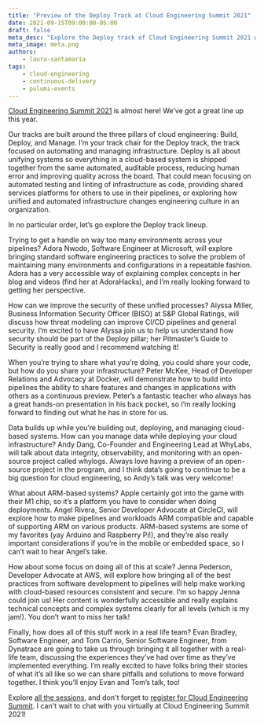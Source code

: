 ```yaml
---
title: "Preview of the Deploy Track at Cloud Engineering Summit 2021"
date: 2021-09-15T09:00:00-05:00
draft: false
meta_desc: "Explore the Deploy track of Cloud Engineering Summit 2021 with the track chair, Laura Santamaria."
meta_image: meta.png
authors:
    - laura-santamaria
tags:
    - cloud-engineering
    - continuous-delivery
    - pulumi-events
---
```


[Cloud Engineering Summit 2021](https://www.pulumi.com/cloud-engineering-summit/) is almost here! We’ve got a great line up this year.

Our tracks are built around the three pillars of cloud engineering: Build, Deploy, and Manage. I’m your track chair for the Deploy track, the track focused on automating and managing infrastructure. Deploy is all about unifying systems so everything in a cloud-based system is shipped together from the same automated, auditable process, reducing human error and improving quality across the board. That could mean focusing on automated testing and linting of infrastructure as code, providing shared services platforms for others to use in their pipelines, or exploring how unified and automated infrastructure changes engineering culture in an organization.

In no particular order, let’s go explore the Deploy track lineup.

<!--more-->

Trying to get a handle on way too many environments across your pipelines? Adora Nwodo, Software Engineer at Microsoft, will explore bringing standard software engineering practices to solve the problem of maintaining many environments and configurations in a repeatable fashion. Adora has a very accessible way of explaining complex concepts in her blog and videos (find her at AdoraHacks), and I’m really looking forward to getting her perspective.

How can we improve the security of these unified processes? Alyssa Miller, Business Information Security Officer (BISO) at S&P Global Ratings, will discuss how threat modeling can improve CI/CD pipelines and general security. I’m excited to have Alyssa join us to help us understand how security should be part of the Deploy pillar; her Pitmaster’s Guide to Security is really good and I recommend watching it!

When you’re trying to share what you’re doing, you could share your code, but how do you share your infrastructure? Peter McKee, Head of Developer Relations and Advocacy at Docker, will demonstrate how to build into pipelines the ability to share features and changes in applications with others as a continuous preview. Peter’s a fantastic teacher who always has a great hands-on presentation in his back pocket, so I’m really looking forward to finding out what he has in store for us.

Data builds up while you’re building out, deploying, and managing cloud-based systems. How can you manage data while deploying your cloud infrastructure? Andy Dang, Co-Founder and Engineering Lead at WhyLabs, will talk about data integrity, observability, and monitoring with an open-source project called whylogs. Always love having a preview of an open-source project in the program, and I think data’s going to continue to be a big question for cloud engineering, so Andy’s talk was very welcome!

What about ARM-based systems? Apple certainly got into the game with their M1 chip, so it’s a platform you have to consider when doing deployments. Angel Rivera, Senior Developer Advocate at CircleCI, will explore how to make pipelines and workloads ARM compatible and capable of supporting ARM on various products. ARM-based systems are some of my favorites (yay Arduino and Raspberry Pi!), and they’re also really important considerations if you’re in the mobile or embedded space, so I can’t wait to hear Angel’s take.

How about some focus on doing all of this at scale? Jenna Pederson, Developer Advocate at AWS, will explore how bringing all of the best practices from software development to pipelines will help make working with cloud-based resources consistent and secure. I’m so happy Jenna could join us! Her content is wonderfully accessible and really explains technical concepts and complex systems clearly for all levels (which is my jam!). You don’t want to miss her talk!

Finally, how does all of this stuff work in a real life team? Evan Bradley, Software Engineer, and Tom Carrio, Senior Software Engineer, from Dynatrace are going to take us through bringing it all together with a real-life team, discussing the experiences they’ve had over time as they’ve implemented everything. I’m really excited to have folks bring their stories of what it’s all like so we can share pitfalls and solutions to move forward together. I think you’ll enjoy Evan and Tom’s talk, too!

Explore [all the sessions](https://www.pulumi.com/cloud-engineering-summit/sessions/), and don't forget to [register for Cloud Engineering Summit](https://www.pulumi.com/cloud-engineering-summit/). I can't wait to chat with you virtually at Cloud Engineering Summit 2021!
